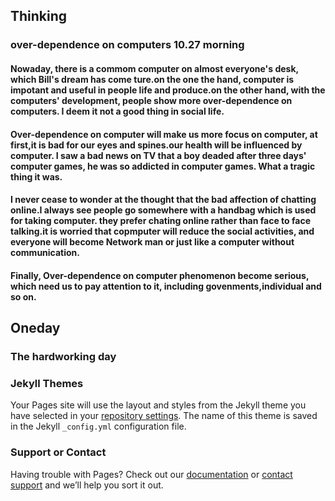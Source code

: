 ## Thinking
### over-dependence on computers 10.27 morning
#### Nowaday, there is a commom computer on almost everyone's desk, which Bill's dream has come ture.on the one the hand, computer is impotant and useful in people life and produce.on the other hand, with the computers' development, people show more over-dependence on computers. I deem it not a good thing in social life.
#### Over-dependence on computer will make us more focus on computer, at first,it is bad for our eyes and spines.our health will be influenced by computer. I saw a bad news on TV that a boy deaded after three days' computer games, he was so addicted in computer games. What a tragic thing it was.
#### I never cease to wonder at the thought that the bad affection of chatting online.I always see people go somewhere with a handbag which is used for taking computer. they prefer chating online rather than face to face talking.it is worried that copmputer will reduce the social activities, and everyone will become Network man or just like a computer without communication.
#### Finally, Over-dependence on computer phenomenon become serious, which need us to pay attention to it, including govenments,individual and so on.
## Oneday
### The hardworking day
### Jekyll Themes

Your Pages site will use the layout and styles from the Jekyll theme you have selected in your [repository settings](https://github.com/PingPeng/pingpeng.github.io/settings). The name of this theme is saved in the Jekyll `_config.yml` configuration file.

### Support or Contact

Having trouble with Pages? Check out our [documentation](https://help.github.com/categories/github-pages-basics/) or [contact support](https://github.com/contact) and we’ll help you sort it out.

